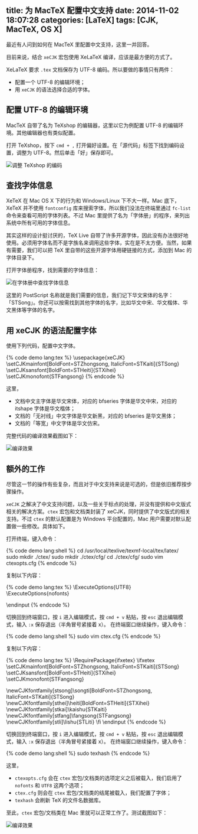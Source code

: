 title: 为 MacTeX 配置中文支持
date: 2014-11-02 18:07:28
categories: [LaTeX]
tags: [CJK, MacTeX, OS X]
---

最近有人问到如何在 MacTeX 里配置中文支持，这里一并回答。

目前来说，结合 `xeCJK` 宏包使用 XeLaTeX 编译，应该是最方便的方式了。

XeLaTeX 要求 `.tex` 文档保存为 UTF-8 编码。所以要做的事情只有两件：

* 配置一个 UTF-8 的编辑环境；
* 用 `xeCJK` 的语法选择合适的字体。

<!--more-->

## 配置 UTF-8 的编辑环境

MacTeX 自带了名为 TeXshop 的编辑器，这里以它为例配置 UTF-8 的编辑环境。其他编辑器也有类似配置。

打开 TeXshop，按下 `cmd + ,` 打开偏好设置。在「源代码」标签下找到编码设置，调整为 UTF-8。然后单击「好」保存即可。

![调整 TeXshop 的编码]({{site.url}}/attachment/images/MacTeX_xeCJK/01.png)

## 查找字体信息

XeTeX 在 Mac OS X 下的行为和 Windows/Linux 下不大一样。Mac 底下，XeTeX 并不使用 `fontconfig` 库来搜索字体，所以我们没法在终端里通过 `fc-list` 命令来查看可用的字体列表。不过 Mac 里提供了名为「字体册」的程序，来列出系统中所有可用的字体信息。

其实这样的设计挺讨厌的，TeX Live 自带了许多开源字体，因此没有办法很好地使用。必须用字体名而不是字族名来调用这些字体，实在是不太方便。当然，如果有需要，我们可以把 TeX 里自带的这些开源字体用硬链接的方式，添加到 Mac 的字体目录下。

打开字体册程序，找到需要的字体信息：

![在字体册中查找字体信息]({{site.url}}/attachment/images/MacTeX_xeCJK/02.png)

这里的 PostScript 名称就是我们需要的信息，我们记下华文宋体的名字：「STSong」。你还可以按需找到其他字体的名字，比如华文中宋、华文楷体、华文黑体等字体的名字。

## 用 xeCJK 的语法配置字体

使用下列代码，配置中文字体。

{% code demo lang:tex %}
\usepackage{xeCJK}
\setCJKmainfont[BoldFont=STZhongsong, ItalicFont=STKaiti]{STSong}
\setCJKsansfont[BoldFont=STHeiti]{STXihei}
\setCJKmonofont{STFangsong}
{% endcode %}

这里，
* 文档中文主字体是华文宋体，对应的 bfseries 字体是华文中宋，对应的 itshape 字体是华文楷体；
* 文档的「无衬线」中文字体是华文新黑，对应的 bfseries 是华文黑体；
* 文档的「等宽」中文字体是华文仿宋。

完整代码的编译效果截图如下：

![编译效果]({{site.url}}/attachment/images/MacTeX_xeCJK/03.png)

## 额外的工作

尽管这一节的操作有些复杂，而且对于中文支持来说是可选的，但是依旧推荐按步骤操作。

`xeCJK` 之解决了中文支持问题，以及一些关于标点的处理，并没有提供和中文版式相关的解决方案。`ctex` 宏包和文档类封装了 xeCJK，同时提供了中文版式的相关支持。不过 `ctex` 的默认配置是为 Windows 平台配置的，Mac 用户需要对默认配置做一些修改。具体如下。

打开终端，键入命令：

{% code demo lang:shell %}
cd /usr/local/texlive/texmf-local/tex/latex/
sudo mkdir ./ctex/
sudo mkdir ./ctex/cfg/
cd ./ctex/cfg/
sudo vim ctexopts.cfg
{% endcode %}

复制以下内容：

{% code demo lang:tex %}
\ExecuteOptions{UTF8}
\ExecuteOptions{nofonts}

\endinput
{% endcode %}

切换回到终端窗口，按 `i` 进入编辑模式，按 `cmd + v` 粘贴，按 `esc` 退出编辑模式，输入 `:x` 保存退出（半角冒号紧接着 x）。
在终端窗口继续操作，键入命令：

{% code demo lang:shell %}
sudo vim ctex.cfg
{% endcode %}

复制以下内容：

{% code demo lang:tex %}
\RequirePackage{ifxetex}
\ifxetex
  \setCJKmainfont[BoldFont=STZhongsong, ItalicFont=STKaiti]{STSong}
  \setCJKsansfont[BoldFont=STHeiti]{STXihei}
  \setCJKmonofont{STFangsong}

  \newCJKfontfamily[stsong]\songti[BoldFont=STZhongsong, ItalicFont=STKaiti]{STSong}
  \newCJKfontfamily[sthei]\heiti[BoldFont=STHeiti]{STXihei}
  \newCJKfontfamily[stkai]\kaishu{STKaiti}
  \newCJKfontfamily[stfang]\fangsong{STFangsong}
  \newCJKfontfamily[stli]\lishu{STLiti}
\fi
\endinput
{% endcode %}

切换回到终端窗口，按 `i` 进入编辑模式，按 `cmd + v` 粘贴，按 `esc` 退出编辑模式，输入 `:x` 保存退出（半角冒号紧接着 x）。
在终端窗口继续操作，键入命令：

{% code demo lang:shell %}
sudo texhash
{% endcode %}

这里，

* `ctexopts.cfg` 会在 `ctex` 宏包/文档类的选项定义之后被载入，我们启用了 `nofonts` 和 `UTF8` 这两个选项；
* `ctex.cfg` 则会在 `ctex` 宏包/文档类的结尾被载入，我们配置了字体；
* `texhash` 会刷新 TeX 的文件名数据库。

至此，`ctex` 宏包/文档类在 Mac 里就可以正常工作了。测试截图如下：

![编译效果]({{site.url}}/attachment/images/MacTeX_xeCJK/04.png)

